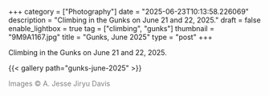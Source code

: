 +++
category = ["Photography"]
date = "2025-06-23T10:13:58.226069"
description = "Climbing in the Gunks on June 21 and 22, 2025."
draft = false
enable_lightbox = true
tag = ["climbing", "gunks"]
thumbnail = "9M9A1167.jpg"
title = "Gunks, June 2025"
type = "post"
+++

Climbing in the Gunks on June 21 and 22, 2025. 

{{< gallery path="gunks-june-2025" >}}

<span style="color: gray">Images &copy; A. Jesse Jiryu Davis</span>
